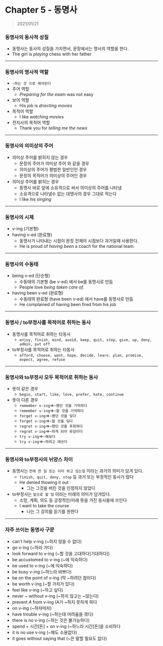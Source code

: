 # Chapter 5 - 동명사

> 2021/01/21

### 동명사의 동사적 성질

- 동명사는 동사의 성질을 가지면서, 문장에서는 명사의 역할을 한다.
- The girl is *playing* chess with her father

___

### 동명사의 명사적 역할

- ``~하는 것 으로 해석된다``
- 주어 역할
  - *Preparing for the exam* was not easy
- 보어 역할
  - His job is *driecting movies* 
- 목적어 역할
  - I like *watching movies*
- 전치사의 목적어 역할
  - Thank you for *telling me the news*

___

### 동명사의 의미상의 주어

- 의미상 주어를 밝히지 않는 경우
  - 문장의 주어가 의미상 주어 와 같을 경우
  - 의미상의 주어가 평범한 일반인인 경우
  - 문장의 목적어가 의미상의 주어인 경우
- 의미상 주어를 밝히는 경우
  - 동명사 바로 앞에 소유격으로 써서 의미상의 주어를 나타냄 
  - 소유격으로 나타낼수 없는 대명사의 경우 그대로 적는다
  - I like *his singing*

___

### 동명사의 시제

- v-ing (기본형)
- having v-ed (완료형)
  - 동명사가 나타내는 시점이 문장 전체의 시점보다 과거일때 사용한다.
  - He is proud of *having been* a coach for the national team.

___

### 동명사의 수동태

- being v-ed (단순형)
  - 수동태의 기본형 (be v-ed) 에서 be를 동명사로 만듬
  - People love *being taken care of*.
- having been v-ed (완료형)
  - 수동태의 완료형 (have been v-ed) 에서 have를 동명사로 만듬
  - He complained of having been fired from his job

___

### 동명사 / to부정사를 목적어로 취하는 동사

- 동명사를 목적어로 취하는 타동사
  - `enjoy, finish, mind, avoid, keep, quit, stop, give, up, deny, admin, put off`
- to부정사를 목적어로 취하는 타동사
  - `afford, choose, want, hope, decide, learn. plan, promise, expect, agree, refuse`

___

### 동명사와 to부정사 모두 목적어로 취하는 동사

- 뜻이 같은 경우
  - `begin, start, like, love, prefer, hate, continue`
- 뜻이 다른 경우
  - `remember v-ing`=>`~했던 것을 기억하다`
  - `remember v-ing`=>`~할 것을 기억하다`
  - `forget v-ing`=>`~했던 것을 잊다`
  - `forget v-ing`=>`~할 것을 잊다`
  - `regret v-ing`=>`~했던 것을 후회하다`
  - `regret v-ing`=>`~하게 되어 유감이다`
  - `try v-ing`=>`~해보다`
  - `try v-ing`=>`~하려고 애쓰다`

___

### 동명사와 to부정사의 뉘양스 차이

- 동명사는 `전에 한 일 또는 이미 하고 있는일` 이라는 과거의 의미가 담겨 있다.
  - `finish, quit, deny, stop` 등 과거 또는 부정적인 동사가 많다
  - He denied thowing it out
    - 그는 그것을 버린 것을 인정하지 않았다
- to부정사는 `앞으로 할 일` 이라는 미래의 의미가 담겨있다.
  - 소망, 계획, 의도 등 긍정적인/미래 뜻을 가진 동사들에 쓰인다
  - I want to take the course
    - 나는 그 강의를 듣기를 원한다

___

### 자주 쓰이는 동명사 구문

- can't help v-ing (~하지 않을 수 없다)
- go v-ing (~하러 가다)
- look forward to v-ing (~할 것을 고대하다[기대하다])
- be accustomed to v-ing (~에 익숙하다)
- be used to v-ing (~에 익숙하다)
- be busy v-ing (~하느라 바쁘다)
- be on the point of v-ing (막 ~하려던 참이다)
- be worth v-ing (~할 가치가 있다)
- feel like v-ing (~하고 싶다)
- never ~ without v-ing (~하지 않고는 ~않는다)
- prevent *A* from v-ing (A가 ~하지 못하게 하다
- on v-ing (~하자마자)
- have trouble v-ing (~하는데 어려움을 겪다)
- there is no v-ing (~하는 것은 불가능하다)
- spend + 시간[돈] + on v-ing (~하느라 시간[돈]을 소비하다
- it is no use v-ing (~해도 소용없다)
- it goes without saying that (~은 말할 필요도 없다)